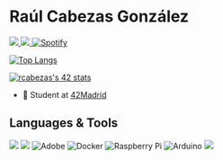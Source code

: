 # Raúl Cabezas González

<a href="https://www.linkedin.com/in/rcabezasgonzlz/">
    <img src="https://img.shields.io/badge/LinkedIn-0077B5?style=for-the-badge&logo=linkedin&logoColor=white"/>
<a href="https://twitter.com/raulcabezasg">
    <img src="https://img.shields.io/badge/Twitter-1DA1F2?style=for-the-badge&logo=twitter&logoColor=white"/>
<a href="https://open.spotify.com/user/rkabe294">
	<img alt="Spotify" src="https://img.shields.io/badge/Spotify-1ED760?style=for-the-badge&logo=spotify&logoColor=white"/>

[![Top Langs](https://github-readme-stats.vercel.app/api/top-langs/?username=rcabezas29&layout=compact&theme=nord&langs_count=10&hide=php)](https://github.com/anuraghazra/github-readme-stats)

[![rcabezas's 42 stats](https://badge42.vercel.app/api/v2/cl2dlit7w004909l1ebtvsjdo/stats?cursusId=21&coalitionId=65)](https://github.com/JaeSeoKim/badge42)


* 🌱 Student at [42Madrid](https://42madrid.com/)

## Languages & Tools

<img src="https://img.shields.io/badge/C-00599C?style=for-the-badge&logo=c&logoColor=white"/> <img src="https://img.shields.io/badge/Ruby-CC342D?style=for-the-badge&logo=ruby&logoColor=white"/> <img alt="Adobe" src="https://img.shields.io/badge/adobe-%23FF0000.svg?&style=for-the-badge&logo=adobe&logoColor=white"/> <img alt="Docker" src="https://img.shields.io/badge/docker-%230db7ed.svg?&style=for-the-badge&logo=docker&logoColor=white"/> <img alt="Raspberry Pi" src="https://img.shields.io/badge/-RaspberryPi-C51A4A?style=for-the-badge&logo=Raspberry-Pi"/> <img alt="Arduino" src="https://img.shields.io/badge/-Arduino-00979D?style=for-the-badge&logo=Arduino&logoColor=white"/> <img src="https://img.shields.io/badge/Python-3776AB?style=for-the-badge&logo=python&logoColor=white"/>

<!--
**rcabezas29/rcabezas29** is a ✨ _special_ ✨ repository because its `README.md` (this file) appears on your GitHub profile.

Here are some ideas to get you started:

- 🔭 I’m currently working on ...
- 🌱 I’m currently learning ...
- 👯 I’m looking to collaborate on ...
- 🤔 I’m looking for help with ...
- 💬 Ask me about ...
- 📫 How to reach me: ...
- 😄 Pronouns: ...
- ⚡ Fun fact: ...
-->
